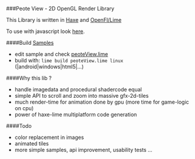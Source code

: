###Peote View - 2D OpenGL Render Library

This Library is written in [Haxe](http://haxe.org) and [OpenFl/Lime](http://www.openfl.org/documentation/setup/install-haxe/)
  
To use with javascript look [here](https://github.com/maitag/peoteView.js). 

####Build [Samples](http://maitag.github.io/peote-view/)

- edit sample and check [peoteView.lime](https://github.com/maitag/peote-view/blob/master/peoteView.lime#L10)  
- build with: `lime build peoteView.lime linux` (|android|windows|html5|...)


####Why this lib ?

- handle imagedata and procedural shadercode equal
- simple API to scroll and zoom into massive gfx-2d-tiles
- much render-time for animation done by gpu (more time for game-logic on cpu)
- power of haxe-lime multiplatform code generation

####Todo

- color replacement in images
- animated tiles
- more simple samples, api improvement, usability tests ...

